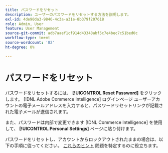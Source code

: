 ```yaml
---
title: パスワードをリセット
description: ユーザーのパスワードをリセットする方法を説明します。
exl-id: 4de90da3-9846-4c3a-a31e-8b379f207618
role: Admin, User
feature: User Management
source-git-commit: adb7aaef1cf914d43348abf5c7e4bec7c51bed0c
workflow-type: tm+mt
source-wordcount: '82'
ht-degree: 0%

---
```


# パスワードをリセット

パスワードをリセットするには、 **[!UICONTROL Reset Password]** をクリックします。 [!DNL Adobe Commerce Intelligence] ログインページ ユーザーアカウントの電子メールアドレスを入力すると、パスワードリセットリンクが記載された電子メールが送信されます。

また、パスワードは内部で変更できます [!DNL Commerce Intelligence] を使用して、 **[!UICONTROL Personal Settings]** ページに貼り付けます。

パスワードをリセットし、アカウントからロックアウトされたままの場合は、以下の手順に従ってください。 [これらのヒント](https://experienceleague.adobe.com/docs/commerce-knowledge-base/kb/troubleshooting/miscellaneous/troubleshooting-mbi-account-lockout.html) 問題を特定するのに役立ちます。
